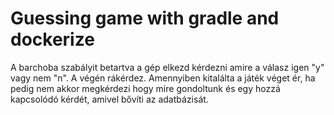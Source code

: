 # Guessing game with gradle and dockerize

A barchoba szabályit betartva a gép elkezd kérdezni amire a válasz igen "y" vagy nem "n".
A végén rákérdez. Amennyiben kitalálta a játék véget ér, ha pedig nem akkor megkérdezi hogy mire gondoltunk
és egy hozzá kapcsolódó kérdét, amivel bővíti az adatbázisát.
